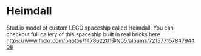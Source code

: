 # Heimdall
Stud.io model of custom LEGO spaceship called Heimdall.
You can checkout full gallery of this spaceship built in real bricks here https://www.flickr.com/photos/147862201@N05/albums/72157715784794408
